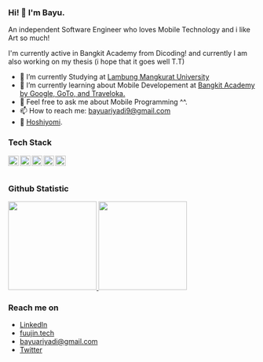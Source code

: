 ### Hi! 👋 I'm Bayu.

An independent Software Engineer who loves Mobile Technology and i like Art so much!

I'm currently active in Bangkit Academy from Dicoding! and currently I am also working on my thesis (i hope that it goes well T.T)

- 🔭 I’m currently Studying at [Lambung Mangkurat University](https://ulm.ac.id/id/)
- 🌱 I’m currently learning about Mobile Developement at [Bangkit Academy by Google, GoTo, and Traveloka.](https://grow.google/intl/id_id/bangkit/)
- 💬 Feel free to ask me about Mobile Programming ^^.
- 📫 How to reach me: bayuariyadi9@gmail.com
- 🌠 [Hoshiyomi](https://www.youtube.com/@HoshimachiSuisei).

### Tech Stack
  <a href="#"><img align="left" alt="JavaScript" title="JavaScript" width="21px" src="https://upload.wikimedia.org/wikipedia/commons/9/99/Unofficial_JavaScript_logo_2.svg" /></a>
  <a href="https://www.php.net/"><img align="left" alt="php" title="php" width="21px" src="https://iconape.com/wp-content/files/ac/371303/svg/371303.svg" /></a>
  <a href="https://www.java.com/"><img align="left" alt="Java" title="Java" width="21px" src="https://iconape.com/wp-content/files/zy/371206/svg/371206.svg" /></a>
  <a href="https://www.android.com/"><img align="left" alt="Android" title="Android" width="21px" src="https://iconape.com/wp-content/files/uq/385827/svg/385827.svg" /></a>
  <a href="https://kotlinlang.org/"><img align="left" alt="Kotlin" title="Kotlin" width="21px" src="https://iconape.com/wp-content/files/fg/371054/svg/371054.svg" /></a>
  <br>
  <br>
  
### Github Statistic
<p align="left">
<a href="https://github.com/BayuAriyadi">
  <img height="180em" src="https://github-readme-stats-eight-theta.vercel.app/api?username=BayuAriyadi&show_icons=true&theme=algolia&include_all_commits=true&count_private=true"/>
  <img height="180em" src="https://github-readme-stats-eight-theta.vercel.app/api/top-langs/?username=BayuAriyadi&layout=compact&langs_count=8&theme=algolia"/>
</a>
</p>

### Reach me on
- <a href="https://www.linkedin.com/in/bayuariyadi/">LinkedIn</a>
- <a href="https://fuujin.tech">fuujin.tech</a>
- bayuariyadi@gmail.com
- <a href="https://twitter/fuujinnn_">Twitter</a>
